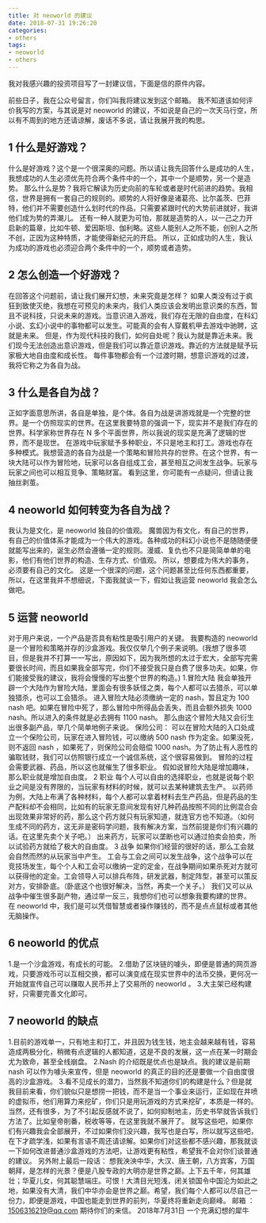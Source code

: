 ```yaml
---
title: 对 neoworld 的建议
date: 2018-07-31 19:26:20
categories:
- others
tags:
- neoworld
- others
---
```

我对我感兴趣的投资项目写了一封建议信，下面是信的原件内容。
 <!-- more -->
前些日子，我在公众号留言，你们叫我将建议发到这个邮箱。
我不知道该如何评价我写的方案，与其说是对 neoworld 的建议，不如说是自己的一次天马行空，所以有不周到的地方还请谅解，废话不多说，请让我展开我的构思。
## 1 什么是好游戏？
什么是好游戏？这个是一个很深奥的问题。所以请让我先回答什么是成功的人生，我想成功的人生必须优先符合两个条件中的一个，其中一个是顺势，另一个是造势。
那么什么是势？我将它解读为历史向前的车轮或者是时代前进的趋势。我相信，世界是拥有一套自己的规则的。顺势的人将好像是诸葛亮、比尔盖茨、巴菲特，他们并不需要创造什么划时代的作品，只需要紧跟时代的大势前进就好，我讲他们成为势的弄潮儿。
还有一种人就更为可怕，那就是造势的人，以一己之力开启新的篇章，比如牛顿、爱因斯坦、伽利略。这些人能别人之所不能，创别人之所不创，正因为这种特质，才能使得新纪元的开启。
所以，正如成功的人生，我认为成功的游戏也必须迎合两个条件中的一个，顺势或者造势。
## 2 怎么创造一个好游戏？
在回答这个问题前，请让我们展开幻想，未来究竟是怎样？
如果人类没有过于疯狂到致使灭绝，我想在可预见的未来内，我们人类应该会发明出意识类的东西，暂且不说科技，只说未来的游戏。当意识进入游戏，我们存在无限的自由度，在科幻小说、玄幻小说中的事物都可以发生。可能真的会有人穿戴机甲去游戏中驰聘，这就是未来。
但是，作为现代科技的我们，如何自处呢？我认为就是靠近未来。我们现今无法创造出意识游戏，但是我们可以靠近意识游戏。靠近的方法就是赋予玩家极大地自由度和成长性。
每件事物都会有一个过渡时期，想意识游戏的过渡，我将它称之为各自为战。
## 3 什么是各自为战？
正如字面意思所讲，各自是单独，是个体。各自为战是讲游戏就是一个完整的世界。是一个仿照现实的世界。在这里我要特意的强调一下，现实并不是我们存在的世界。科学家称世界存在 N 多个平面世界，所以我说的现实是充满了逻辑的世界，而不是现世。
在游戏中玩家赋予多种职业，不只是地主和打工。游戏也存在多种模式。我想营造的各自为战是一个策略和冒险共存的世界。在这个世界，有一块大陆可以作为冒险地，玩家可以各自组成工会，甚至相互之间发生战争。玩家与玩家之间也可以相互竞争、策略财富。
看到这里，你可能有一点疑问，但请让我抽丝剥茧。
## 4 neoworld 如何转变为各自为战？
我认为是文化，是 neoworld 独自的价值观。
魔兽因为有文化，有自己的世界，有自己的价值体系才能成为一个伟大的游戏。各种成功的科幻小说也不是随随便便就能写出来的，诞生必然会遵循一定的规则。漫威、复仇也不只是简简单单的电影，他们有他们世界的构造、生存方式、价值观。
所以，想要成为伟大的事务，必须要有自己的文化。
这是一个很深的问题，这个问题甚至比任何东西都重要，所以，在这里我并不想细说，下面我就谈一下，假如让我运营 neoworld 我会怎么做吧。
## 5 运营 neoworld
对于用户来说，一个产品是否具有粘性是吸引用户的关键。
我要构造的 neoworld 是一个冒险和策略并存的沙盒游戏。我仅仅举几个例子来说明。(我想了很多项目，但是我并不打算一一写出，原因如下，因为我所想的太过于宏大，全部写完需要很长时间，而且如果我全部写完，你们不接受我只是白费了很多功夫。如果，你们能接受我的建议，我将会慢慢的写出整个世界的构造。)
1.冒险大陆
我会单独开辟一个大陆作为冒险大陆，里面会有很多妖怪之类，每个人都可以去猎杀，可以单独猎杀，也可以工会猎杀。
进入冒险大陆必须缴纳一定的 nash，暂且定为 100  nash 吧。如果在冒险中死了，那么冒险中所得品会丢失，而且会额外损失 1000 nash。所以进入的条件就是必去拥有 1100 nash。
那么由这个冒险大陆又会衍生出很多副产品，举几个简单地例子来说。
保险公司：
可以在冒险大陆的入口处成立一个保险公司，玩家在进入冒险钱，可以缴纳 500 nash 作为定金。如果没死，则不返回 nash ，如果死了，则保险公司会赔偿 1000 nash。为了防止有人恶性的骗取钱财，我们可以仿照银行成立一个诚信系统，这个很容易做到。
冒险的过程会需要武器、药品，所以这也就催生了很多职业。
假如说冒险大陆是增加趣味，那么职业就是增加自由度。
2 职业
每个人可以自由的选择职业，也就是说每个职业之间是没有界限的，当玩家有材料的时候，就可以去某种建筑去生产。
以药师为例，大陆上布满了各种材料，每个人都可以拿着材料去生产药品，但是药品的生产配料却不会相同，比如有的玩家无意间发现有好几种药品按照不同的比例混合会出现效果非常好的药，那么这个药方就只有玩家知道，就连官方也不知道。（如何生成不同的药方，这无非是密码学问题，我有解决方案，当然前提是你们有兴趣的话。在这里先卖个关子吧。）
出来药方，玩家可以垄断也可以通过拍卖会拍卖，所以试验药方就给了极大的自由度。
3 战争
如果你们经营的很好的话，那么工会就会自然而然的从玩家当中产生。
工会与工会之间可以发生战争，这个战争可以在竞技场发生，每个个人和工会可以缴纳一定的定金，在战争期间如果杀死对方就可以获得他的定金。工会领导人可以排兵布阵，研发武器，制定阵型，甚至可以策反对方，安排卧底。（卧底这个也很好解决，当然，再卖一个关子。） 
我们又可以从战争中催生很多副产物，通过举一反三，我想你们也可以想象我要构建的世界。
在 neoworld 中，我们是可以凭借智慧或者操作赚钱的，而不是点点鼠标或者其他无脑操作。
## 6  neoworld 的优点
1.是一个沙盒游戏，有成长的可能。
2.借助了区块链的噱头，即便是普通的网页游戏，只要游戏币可以互相交换，都可以演变成在现实世界中的法币交换，更何况一开始就宣传自己可以赚取人民币并上了交易所的 neoworld 。
3.大主架已经构建好，只需要完善文化即可。
## 7  neoworld 的缺点
1.目前的游戏单一，只有地主和打工，并且因为钱生钱，地主会越来越有钱，容易造成两极分化，稍微有点逻辑的人都知道，这是不良的发展，这一点在某一时期会尤为致命，甚至全线崩盘。
2.Nash 的介绍既是优点也是缺点。我的建议是前期 nash 可以作为噱头来宣传，但是 neoworld 的真正的目的还是要做一个自由度很高的沙盒游戏。
3.看不见成长的潜力，当然我不知道你们的构建是什么？但是就我目前来看，你们貌似只是想捞一把钱，而不是当一个事业来运行，正如现在井喷的虚拟币，他们用算力来挖矿，你们只是用玩游戏的方式来挖矿，本质是一样的。
当然，还有很多，为了不引起反感就不说了，如何抑制地主，历史书早就告诉我们方法了。比如皇帝削番，税收等等，在这里我就不展开了。
就写这些吧，如果你们有兴趣我会全部展开，不过如果你们没兴趣，我写也是白写，所以就写这些吧，在下才疏学浅，如果有言语不周还请谅解。如果你们对这些都不感兴趣，那我就谈一下如何改进普通沙盒游戏的方法吧，让游戏更有粘性，希望我不会对你们谈普通的建议。
另外附上最后一段话：
想我泱泱中华，大汉、唐王朝，八方宾客，万国朝拜，是怎样的光景？便是八股专政的大明亦是世界之巅。上下五千年，何其雄壮；华夏儿女，何其聪慧端庄。可恨！大清目光短浅，闭关锁国令中国沦为如此之地，如果没有大清，我们中华亦会是世界之巅。希望，我们每个人都可以尽自己一份力，即便是游戏，中国也能走到世界的前列，华夏终将重新走向巅峰。
邮箱 ： 1506316219@qq.com 期待你们的来信。
2018年7月31日
一个充满幻想的犀牛
